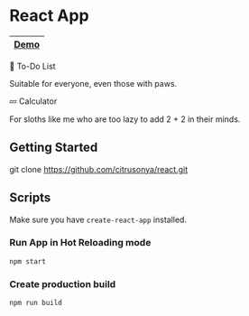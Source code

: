 # React App

| [Demo](https://citrusonya.github.io/reactApp/index.html#/) |
|:---------:|

:feet: To-Do List 

Suitable for everyone, even those with paws.

:zzz: Calculator

For sloths like me who are too lazy to add 2 + 2 in their minds.

## Getting Started
git clone https://github.com/citrusonya/react.git

## Scripts
Make sure you have `create-react-app` installed.

### Run App in Hot Reloading mode
`npm start`
### Create production build
`npm run build`
